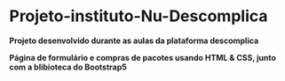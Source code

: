 # Projeto-instituto-Nu-Descomplica


 **Projeto desenvolvido durante as aulas da plataforma descomplica**
 
 
 
**Página de formulário e compras de pacotes usando HTML & CSS, junto com a blibioteca do Bootstrap5**
